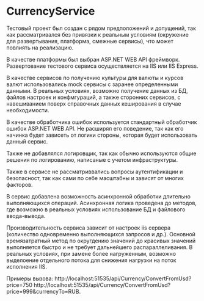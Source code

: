 # CurrencyService
Тестовый проект был создан с рядом предположений и допущений, так как рассматривался без привязки к реальным условиям (окружение для развертывания, платформа, смежные сервисы), что может повлиять на реализацию.

В качестве платформы был выбран ASP.NET WEB API фреймворк. Развертование тестового сервиса осуществляется на IIS или IIS Express. 

В качестве сервисов по получению культуры для валюты и курсов валют использовались mock сервисы с заранее определенными данными. В реальных условиях, возможно получение данных из БД, файлов настроек и конфмгураций, а также сторонних сервисов, с навешиванием поверх справочных данных кеширования в случае необходимости.

В качестве обработчика ошибок используется стандартный обработчик ошибок ASP.NET WEB API. Не расширял его поведение, так как его начинка будет зависеть от логики стороны, которая будет использовать данный сервис.

Также не добавлялся логировщик, так как обычно используются общие решения по логированию, написаные с учетом инфраструктуры.

Также в сервисе не рассматриввались вопросы аутентификации и безопасност, так как сами по себе масштабны и зависят от многих факторов.

В сервис добавлена возможность асинхронной обработки длительно выполняющихся операций. Асинхронная логика проведена до методов, где возможно в реальных условиях использование БД и файлового ввода-вывода.

Производительность сервиса зависит от настроек iis сервера (количество одновременно выполняющихся запросов и др.). Основной времязатратный метод по округдению значений до красивых значений выполняется быстро и не требует дальнейшего распараллеливания. В реальных условиях, при замене более нагруженным, возможно выделоение отдельного потока для снижения нагрузки на поток исполнения IIS.

Примеры вызова: http://localhost:51535/api/Currency/ConvertFromUsd?price=750
http://localhost:51535/api/Currency/ConvertFromUsd?price=999&currencyTo=RUB.

